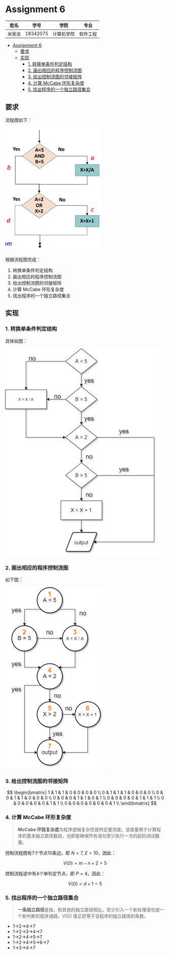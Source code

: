 # Assignment 6

|  姓名  |   学号   |    学院    |   专业   |
| :----: | :------: | :--------: | :------: |
| 米家龙 | 18342075 | 计算机学院 | 软件工程 |

- [Assignment 6](#assignment-6)
  - [要求](#要求)
  - [实现](#实现)
    - [1. 转换单条件判定结构](#1-转换单条件判定结构)
    - [2. 画出相应的程序控制流图](#2-画出相应的程序控制流图)
    - [3. 给出控制流图的邻接矩阵](#3-给出控制流图的邻接矩阵)
    - [4. 计算 McCabe 环形复杂度](#4-计算-mccabe-环形复杂度)
    - [5. 找出程序的一个独立路径集合](#5-找出程序的一个独立路径集合)

## 要求

流程图如下：

![流程图](./img/task.png)

根据流程图完成：

1. 转换单条件判定结构
2. 画出相应的程序控制流图
3. 给出控制流图的邻接矩阵
4. 计算 McCabe 环形复杂度
5. 找出程序的一个独立路径集合

## 实现

### 1. 转换单条件判定结构

具体如图：

![转换](./img/转换单条件判定结构.png)

### 2. 画出相应的程序控制流图

如下图：

![控制流图](./img/程序控制流图.png)

### 3. 给出控制流图的邻接矩阵

$$
\begin{bmatrix}
  1 & 1 & 1 & 0 & 0 & 0 & 0 \\
  0 & 1 & 1 & 1 & 0 & 0 & 0 \\
  0 & 0 & 1 & 1 & 0 & 0 & 0 \\
  0 & 0 & 0 & 1 & 1 & 0 & 1 \\
  0 & 0 & 0 & 0 & 1 & 1 & 1 \\
  0 & 0 & 0 & 0 & 0 & 1 & 1 \\
  0 & 0 & 0 & 0 & 0 & 0 & 1 \\
\end{bmatrix}
$$

### 4. 计算 McCabe 环形复杂度

> **McCabe 环路复杂度**为程序逻辑复杂性提供定量测度。该度量用于计算程序的基本独立路径数目，也即是确保所有语句至少执行一次的起码测试数量。

控制流程图有7个节点10条边，即 $N = 7, \ E = 10$，因此：

$$
V(G) = m - n + 2 = 5
$$

控制流程途中有4个单判定节点，即 $P = 4$，因此：

$$
V(G) = d + 1 = 5
$$

### 5. 找出程序的一个独立路径集合

> **一条独立路径**是指，和其他的独立路径相比，至少引入一个新处理语句或一个新判断的程序通路。V(G) 值正好等于该程序的独立路径的条数。

- 1→2→4→7
- 1→2→3→4→7
- 1→2→4→5→7
- 1→2→4→5→6→7
- 1→3→4→7

